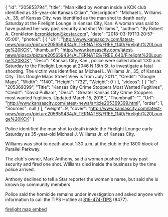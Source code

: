 {
  "id": "205853794",
  "title": "Man killed by woman inside a KCK club identified as 35-year-old Kansas Citian",
  "description": "Michael L. Williams Jr., 35, of Kansas City, was identified as the man shot to death early Saturday at the Firelight Lounge in Kansas City, Kan. A woman was said to have pushed her way past security and shot Williams.",
  "author": "By Robert A. Cronkleton bcronkleton@kcstar.com",
  "date": "2018-03-19T13:20:57-05:00",
  "photos": [
    {
      "Url": "http://www.kansascity.com/latest-news/qjqscx/picture205659434/ALTERNATES/FREE_1140/Firelight%20Lounge%20KCK",
      "thumb_url": "http://www.kansascity.com/latest-news/qjqscx/picture205659434/ALTERNATES/FREE_640/Firelight%20Lounge%20KCK",
      "Desc": "Kansas City, Kan., police were called about 1:30 a.m. Saturday to the Firelight Lounge at 2046 N 18th St. to investigate a fatal shooting. The victim was identified as Michael L. Williams Jr., 35, of Kansas City. This Google Maps Street View is from July 2011.",
      "Credit": "Google Maps",
      "Width": "1140",
      "Height": "732",
      "Weight": 0
    }
  ],
  "videos": [
    {
      "Id": "205369399",
      "Title": "Kansas City Crime Stoppers Most Wanted Fugitives",
      "Credit": "David Pulliam",
      "Desc": "Greater Kansas City Crime Stoppers most wanted fugitives. Updated March 15, 2018.",
      "Thumbnail": "",
      "Url": "http://www.kansascity.com/latest-news/article205369399.html",
      "order": 1,
      "Sources": null
    }
  ],
  "weight": 9,
  "cover": "http://www.kansascity.com/latest-news/qjqscx/picture205659434/ALTERNATES/FREE_1140/Firelight%20Lounge%20KCK"
}

<p>Police identified the man shot to death inside the Firelight Lounge early Saturday as 35-year-old Michael J. Williams Jr. of Kansas City.</p><p>Williams was shot to death about 1:30 a.m. at the club in the 1800 block of Parallel Parkway.</p><p>The club's owner, Mark Anthony, said a woman pushed her way past security and fired one shot. Williams died inside the business by the time police arrived.</p><p>Anthony declined to tell a Star reporter the woman's name, but said she is known by community members.</p><p>Police said the homicide remains under investigation and asked anyone with information to call the TIPS Hotline at <a href="tel: 816-474-8477" target="_self">816-474-TIPS</a> (8477).</p><p><a href="http://www.kansascity.com/latest-news/article205709734.ece" id="_993feeef-7e6f-447c-8810-214716336e7b">firelight map embed</a></p><p><!-- %video:205369399% --></p>


